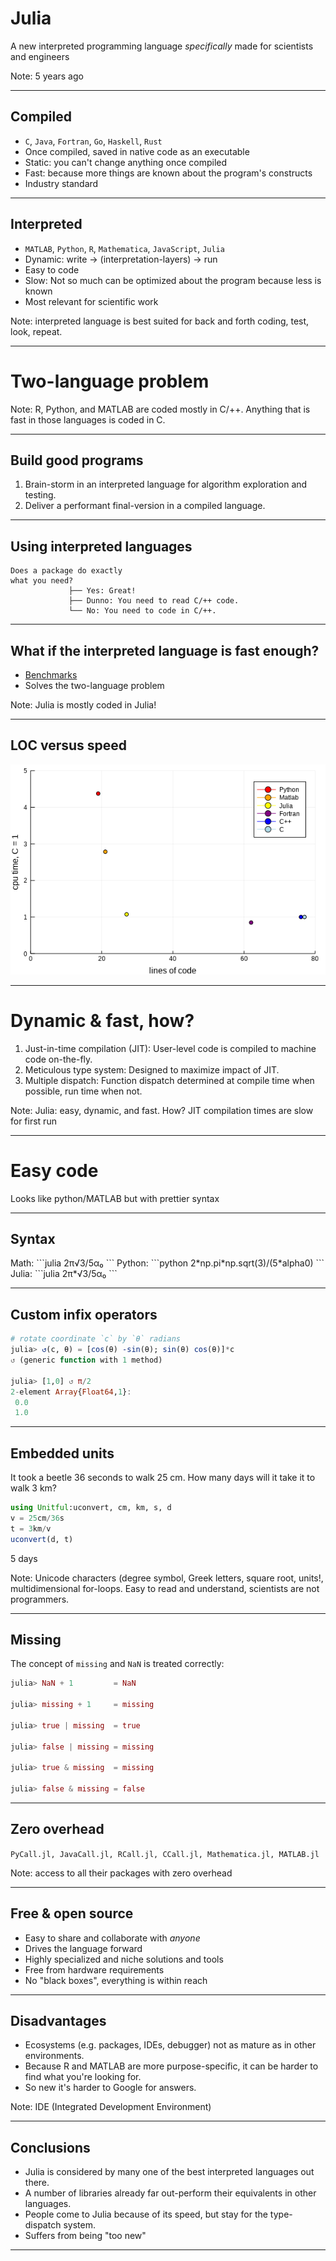 # Julia

A new interpreted programming language *specifically* made for scientists and engineers

Note: 5 years ago


----

## Compiled

* `C`, `Java`, `Fortran`, `Go`, `Haskell`, `Rust`
* Once compiled, saved in native code as an executable
* Static: you can't change anything once compiled
* Fast: because more things are known about the program's constructs
* Industry standard

----

## Interpreted

* `MATLAB`, `Python`, `R`, `Mathematica`, `JavaScript`, `Julia`
* Dynamic: write → (interpretation-layers) → run
* Easy to code
* Slow: Not so much can be optimized about the program because less is known
* Most relevant for scientific work

Note: interpreted language is best suited for back and forth coding, test, look, repeat.


---

# Two-language problem

Note: R, Python, and MATLAB are coded mostly in C/++. Anything that is fast in those languages is coded in C.

----

## Build good programs

1. Brain-storm in an interpreted language for algorithm exploration and testing.
2. Deliver a performant final-version in a compiled language.


----

## Using interpreted languages

```none
Does a package do exactly
what you need?
             ├── Yes: Great!
             ├── Dunno: You need to read C/++ code.
             └── No: You need to code in C/++.
```

----

## What if the interpreted language is fast enough?

* [Benchmarks](https://julialang.org/benchmarks/)
* Solves the two-language problem

Note: Julia is mostly coded in Julia!

----

## LOC versus speed

![](./assets/cpu_vs_lines.png)


---

# Dynamic & fast, how?

1. Just-in-time compilation (JIT): User-level code is compiled to machine code on-the-fly.
2. Meticulous type system: Designed to maximize impact of JIT.
3. Multiple dispatch: Function dispatch determined at compile time when possible, run time when not.

Note: Julia: easy, dynamic, and fast. How? JIT compilation times are slow for first run


---

# Easy code
Looks like python/MATLAB but with prettier syntax


----

## Syntax

<section style="text-align: left;">
Math:
```julia
2π√3/5α₀
```
Python:
```python
2*np.pi*np.sqrt(3)/(5*alpha0)
```
Julia:
```julia
2π*√3/5α₀
```

----

## Custom infix operators

```julia
# rotate coordinate `c` by `θ` radians
julia> ↺(c, θ) = [cos(θ) -sin(θ); sin(θ) cos(θ)]*c
↺ (generic function with 1 method)

julia> [1,0] ↺ π/2
2-element Array{Float64,1}:
 0.0
 1.0   
```

----

## Embedded units

It took a beetle 36 seconds to walk 25 cm. How many days will it take it to walk 3 km?

```julia
using Unitful:uconvert, cm, km, s, d
v = 25cm/36s
t = 3km/v
uconvert(d, t)
```
5 days

Note: Unicode characters (degree symbol, Greek letters, square root, units!, multidimensional for-loops. Easy to read and understand, scientists are not programmers.


---

# Missing

The concept of `missing` and `NaN` is treated correctly:
```julia
julia> NaN + 1         = NaN

julia> missing + 1     = missing

julia> true | missing  = true

julia> false | missing = missing

julia> true & missing  = missing

julia> false & missing = false
```


---

# Zero overhead

`PyCall.jl, JavaCall.jl, RCall.jl, CCall.jl, Mathematica.jl, MATLAB.jl`

Note: access to all their packages with zero overhead



---

# Free & open source

* Easy to share and collaborate with *anyone*
* Drives the language forward
* Highly specialized and niche solutions and tools
* Free from hardware requirements
* No "black boxes", everything is within reach


---

# Disadvantages

* Ecosystems (e.g. packages, IDEs, debugger) not as mature as in other environments.
* Because R and MATLAB are more purpose-specific, it can be harder to find what you're looking for.
* So new it's harder to Google for answers.

Note: IDE (Integrated Development Environment)

---

# Conclusions

* Julia is considered by many one of the best interpreted languages out there.
* A number of libraries already far out-perform their equivalents in other languages.
* People come to Julia because of its speed, but stay for the type-dispatch system.
* Suffers from being "too new"


---

<!-- .slide: data-background-color="#ffffff" data-background="./assets/logo.svg" data-background-size="contain" -->
